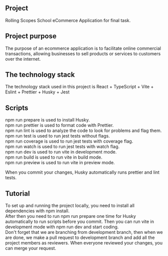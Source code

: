 ## Project

Rolling Scopes School eCommerce Application for final task.

## Project purpose

The purpose of an ecommerce application is to facilitate online commercial transactions, allowing businesses to sell products or services to customers over the internet.

## The technology stack

The technology stack used in this project is React + TypeScript + Vite + Eslint + Prettier + Husky + Jest

## Scripts

npm run prepare is used to install Husky.  
npm run prettier is used to format code with Prettier.  
npm run lint is used to analyze the code to look for problems and flag them.  
npm run test is used to run jest tests without flags.  
npm run coverage is used to run jest tests with coverage flag.  
npm run watch is used to run jest tests with watch flag.  
npm run dev is used to run vite in development mode.  
npm run build is used to run vite in build mode.  
npm run preview is used to run vite in preview mode.

When you commit your changes, Husky automatically runs prettier and lint tests.

## Tutorial

To set up and running the project locally, you need to install all dependencies with npm install.  
After then you need to run npm run prepare one time for Husky automatically to run scripts before you commit.
Then you can run vite in development mode with npm run dev and start coding.  
Don't forget that we are branching from development branch, then when we are done, we make a pull request to development branch and add all the project members as reviewers. When everyone reviewed your changes, you can merge your request.

